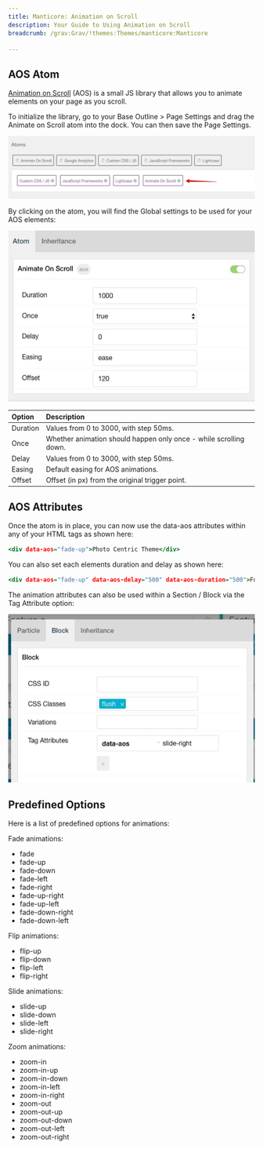 ```yaml
---
title: Manticore: Animation on Scroll
description: Your Guide to Using Animation on Scroll
breadcrumb: /grav:Grav/!themes:Themes/manticore:Manticore

---
```


AOS Atom
---------

<a href="https://michalsnik.github.io/aos/">Animation on Scroll</a> (AOS) is a small JS library that allows you to animate elements on your page as you scroll.

To initialize the library, go to your Base Outline > Page Settings and drag the Animate on Scroll atom into the dock. You can then save the Page Settings.

![](assets/aos_atom.jpg)

By clicking on the atom, you will find the Global settings to be used for your AOS elements:

![](assets/aos_settings.jpg)

| Option        | Description                                                                                 |
| :-----        | :-----                                                                                      |
| Duration      | Values from 0 to 3000, with step 50ms. 													  |
| Once          | Whether animation should happen only once - while scrolling down.	                      	  |
| Delay         | Values from 0 to 3000, with step 50ms.                                                      |
| Easing        | Default easing for AOS animations.                     									  |
| Offset        | Offset (in px) from the original trigger point.                                             |

AOS Attributes
---------
Once the atom is in place, you can now use the data-aos attributes within any of your HTML tags as shown here:

~~~ .html
<div data-aos="fade-up">Photo Centric Theme</div>
~~~

You can also set each elements duration and delay as shown here:

~~~ .html
<div data-aos="fade-up" data-aos-delay="500" data-aos-duration="500">Focus</div>
~~~

The animation attributes can also be used within a Section / Block via the Tag Attribute option:

![](assets/aos_tag.jpg)

Predefined Options
---------

Here is a list of predefined options for animations:

Fade animations:

* fade
* fade-up
* fade-down
* fade-left
* fade-right
* fade-up-right
* fade-up-left
* fade-down-right
* fade-down-left

Flip animations:

* flip-up
* flip-down
* flip-left
* flip-right

Slide animations:

* slide-up
* slide-down
* slide-left
* slide-right

Zoom animations:

* zoom-in
* zoom-in-up
* zoom-in-down
* zoom-in-left
* zoom-in-right
* zoom-out
* zoom-out-up
* zoom-out-down
* zoom-out-left
* zoom-out-right
